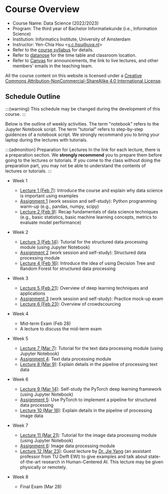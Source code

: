 # Course Overview

- Course Name: Data Science (2022/2023)
- Program: The third year of Bachelor Informatiekunde (i.e., Information Science)
- Institution: Informatics Institute, University of Amsterdam
- Instructor: Yen-Chia Hsu \<y.c.hsu@uva.nl\>
- Refer to the [course syllabus](syllabus) for details.
- Refer to [datanose](https://datanose.nl/) for the time table and classroom location.
- Refer to [Canvas](https://canvas.uva.nl/) for announcements, the link to live lectures, and other members' emails in the teaching team.

All the course content on this website is licensed under a [Creative Commons Attribution-NonCommercial-ShareAlike 4.0 International License](http://creativecommons.org/licenses/by-nc-sa/4.0/).

## Schedule Outline

:::{warning}
This schedule may be changed during the development of this course.
:::

Below is the outline of weekly activities.
The term "notebook" refers to the Jupyter Notebook script.
The term "tutorial" refers to step-by-step guidences of a notebook script.
We strongly recommand you to bring your laptop during the lectures with tutorials.

:::{admonition} Preparation for Lectures
In the link for each lecture, there is a preparation section.
We **strongly recommend** you to prepare them before going to the lectures or tutorials.
If you come to the class without doing the preparation part, you may not be able to understand the contents of lectures or tutorials.
:::

- Week 1
  - [Lecture 1 (Feb 7)](lectures/lec1): Introduce the course and explain why data science is important using examples
  - [Assignment 1](assignments/hw1) (work session and self-study): Python programming warm-up (e.g., pandas, numpy, scipy)
  - [Lecture 2 (Feb 9)](lectures/lec2): Recap fundamentals of data science techniques (e.g., basic statistics, basic machine learning concepts, metrics to evaluate model performance)
- Week 2
  - [Lecture 3 (Feb 14)](lectures/lec3): Tutorial for the structured data processing module (using Jupyter Notebook)
  - [Assignment 2](modules/structured-data-module/assignment-structured-data) (work session and self-study): Structured data processing module
  - [Lecture 4 (Feb 16)](lectures/lec4): Introduce the idea of using Decision Tree and Random Forest for structured data processing
- Week 3
  - [Lecture 5 (Feb 21)](lectures/lec5): Overview of deep learning techniques and applications
  - [Assignment 3](assignments/hw3) (work session and self-study): Practice mock-up exam
  - [Lecture 6 (Feb 23)](lectures/lec6): Overview of crowdscourcing
- Week 4
  - Mid-term Exam (Feb 28)
  - A lecture to discuss the mid-term exam
- Week 5
  - [Lecture 7 (Mar 7)](lectures/lec7): Tutorial for the text data processing module (using Jupyter Notebook)
  - [Assignment 4](modules/text-data-module/assignment-text-data): Text data processing module
  - [Lecture 8 (Mar 9)](lectures/lec8): Explain details in the pipeline of processing text data
- Week 6
  
  - [Lecture 9 (Mar 14)](lectures/lec9): Self-study the PyTorch deep learning framework (using Jupyter Notebook)
  - [Assignment 5](assignments/hw5): Use PyTorch to implement a pipeline for structured data processing
  - [Lecture 10 (Mar 16)](lectures/lec10): Explain details in the pipeline of processing image data
- Week 7
  - [Lecture 11 (Mar 21)](lectures/lec11): Tutorial for the image data processing module (using Jupyter Notebook)
  - [Assignment 6](modules/image-data-module/assignment-image-data.md): Image data processing module
  - [Lecture 12 (Mar 23)](lectures/lec12): Guest lecture by [Dr. Jie Yang](https://yangjiera.github.io) (an assistant professor from TU Delft EWI) to give examples and talk about state-of-the-art research in Human-Centered AI. This lecture may be given physically or remotely.
- Week 8
  - Final Exam (Mar 28)
